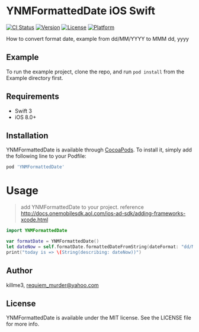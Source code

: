 # YNMFormattedDate iOS Swift

[![CI Status](https://img.shields.io/travis/killme3/YNMFormattedDate.svg?style=flat)](https://travis-ci.org/killme3/YNMFormattedDate)
[![Version](https://img.shields.io/cocoapods/v/YNMFormattedDate.svg?style=flat)](https://cocoapods.org/pods/YNMFormattedDate)
[![License](https://img.shields.io/cocoapods/l/YNMFormattedDate.svg?style=flat)](https://cocoapods.org/pods/YNMFormattedDate)
[![Platform](https://img.shields.io/cocoapods/p/YNMFormattedDate.svg?style=flat)](https://cocoapods.org/pods/YNMFormattedDate)

How to convert format date, example from dd/MM/YYYY to MMM dd, yyyy

## Example

To run the example project, clone the repo, and run `pod install` from the Example directory first.

## Requirements

- Swift 3
- iOS 8.0+

## Installation

YNMFormattedDate is available through [CocoaPods](https://cocoapods.org). To install
it, simply add the following line to your Podfile:

```ruby
pod 'YNMFormattedDate'
```
# Usage

> add YNMFormattedDate to your project. reference http://docs.onemobilesdk.aol.com/ios-ad-sdk/adding-frameworks-xcode.html

```swift
import YNMFormattedDate

var formatDate = YNMFormattedDate()
let dateNow = self.formatDate.formattedDateFromString(dateFormat: "dd/MM/yyyy", dateString: "24/06/2018", withFormat: "MMM dd, yyyy")
print("today is => \(String(describing: dateNow))")
```
## Author

killme3, requiem_murder@yahoo.com

## License

YNMFormattedDate is available under the MIT license. See the LICENSE file for more info.
